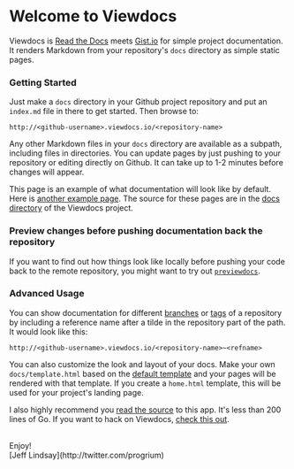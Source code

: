 # Welcome to Viewdocs

Viewdocs is [Read the Docs](https://readthedocs.org/) meets [Gist.io](http://gist.io/) for simple project documentation. It renders Markdown from your repository's `docs` directory as simple static pages.

### Getting Started

Just make a `docs` directory in your Github project repository and put an `index.md` file in there to get started. Then browse to:

	http://<github-username>.viewdocs.io/<repository-name>

Any other Markdown files in your `docs` directory are available as a subpath, including files in directories. You can update pages by just pushing to your repository or editing directly on Github. It can take up to 1-2 minutes before changes will appear.

This page is an example of what documentation will look like by default. Here is [another example page](/viewdocs/example). The source for these pages are in the [docs directory](https://github.com/progrium/viewdocs/tree/master/docs) of the Viewdocs project.

### Preview changes before pushing documentation back the repository

If you want to find out how things look like locally before pushing your code back to the remote repository, you might want to try out [`previewdocs`](http://fgrehm.viewdocs.io/previewdocs).

### Advanced Usage

You can show documentation for different [branches](http://inconshreveable.viewdocs.io/ngrok~master/DEVELOPMENT) or [tags](http://discourse.viewdocs.io/discourse~v0.9.6/INSTALL-ubuntu) of a repository by including a reference name after a tilde in the repository part of the path. It would look like this:

	http://<github-username>.viewdocs.io/<repository-name>~<refname>

You can also customize the look and layout of your docs. Make your own `docs/template.html` based on the [default template](https://github.com/progrium/viewdocs/blob/master/docs/template.html) and your pages will be rendered with that template. If you create a `home.html` template, this will be used for your project's landing page.

I also highly recommend you [read the source](https://github.com/progrium/viewdocs/blob/master/viewdocs.go) to this app. It's less than 200 lines of Go. If you want to hack on Viewdocs, [check this out](/viewdocs/development).

<br />
Enjoy!<br />
[Jeff Lindsay](http://twitter.com/progrium)
